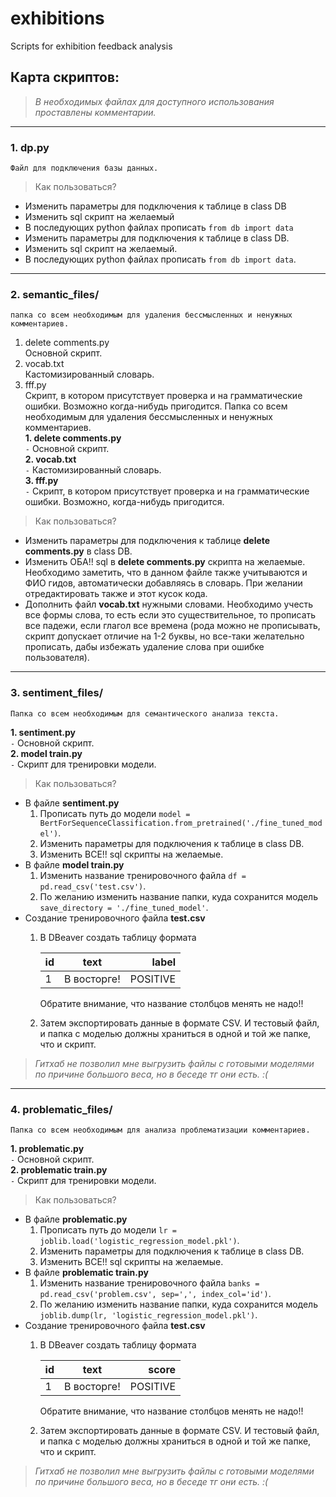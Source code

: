 # exhibitions
Scripts for exhibition feedback analysis

## Карта скриптов: 
> *В необходимых файлах для доступного использования проставлены комментарии.*
---  
### 1. dp.py  
    Файл для подключения базы данных.  
> Как пользоваться?
* Изменить параметры для подключения к таблице в class DB
* Изменить sql скрипт на желаемый
* В последующих python файлах прописать `from db import data`
* Изменить параметры для подключения к таблице в class DB.
* Изменить sql скрипт на желаемый.
* В последующих python файлах прописать `from db import data`.
---  
### 2. semantic_files/
    папка со всем необходимым для удаления бессмысленных и ненужных комментариев.  
1. delete comments.py  
  Основной скрипт.  
2. vocab.txt  
  Кастомизированный словарь.  
3. fff.py  
  Скрипт, в котором присутствует проверка и на грамматические ошибки. Возможно когда-нибудь пригодится.
    Папка со всем необходимым для удаления бессмысленных и ненужных комментариев.  
**1. delete comments.py**  
`-` Основной скрипт.   
**2. vocab.txt**  
`-` Кастомизированный словарь.  
**3. fff.py**  
`-` Скрипт, в котором присутствует проверка и на грамматические ошибки. Возможно, когда-нибудь пригодится.
> Как пользоваться?  


* Изменить параметры для подключения к таблице **delete comments.py**  в class DB.
* Изменить ОБА!! sql в **delete comments.py** скрипта на желаемые. Необходимо заметить, что в данном файле также учитываются и ФИО гидов,
автоматически добавляясь в словарь. При желании отредактировать также и этот кусок кода.  
* Дополнить файл **vocab.txt** нужными словами. Необходимо учесть все формы слова, то есть если это существительное,
то прописать все падежи, если глагол все времена (рода можно не прописывать, скрипт допускает отличие на 1-2 буквы, но
все-таки желательно прописать, дабы избежать удаление слова при ошибке пользователя).
---  
### 3. sentiment_files/  
    Папка со всем необходимым для семантического анализа текста.  
**1. sentiment.py**  
`-` Основной скрипт.  
**2. model train.py**  
`-` Скрипт для тренировки модели.  
> Как пользоваться?
+ В файле **sentiment.py**  
    1. Прописать путь до модели `model = BertForSequenceClassification.from_pretrained('./fine_tuned_model')`.  
    2. Изменить параметры для подключения к таблице в class DB.
    3. Изменить ВСЕ!! sql скрипты на желаемые.
+ В файле **model train.py**
    1. Изменить название тренировочного файла `df = pd.read_csv('test.csv')`.
    2. По желанию изменить название папки, куда сохранится модель `save_directory = './fine_tuned_model'`.
+ Создание тренировочного файла **test.csv**  
    1. В DBeaver создать таблицу формата  

        | id | text          | label    |
        |----|:-------------:|---------:|
        | 1  | В восторге!   | POSITIVE |
       
       Обратите внимание, что название столбцов менять не надо!!  
    2. Затем экспортировать данные в формате CSV. И тестовый файл, и папка с моделью должны храниться в одной и той же папке, что и скрипт.
       
> *Гитхаб не позволил мне выгрузить файлы с готовыми моделями по причине большого веса, но в беседе тг они есть. :(*
---  
### 4. problematic_files/
    Папка со всем необходимым для анализа проблематизации комментариев.  
**1. problematic.py**  
`-` Основной скрипт.  
**2. problematic train.py**  
`-` Скрипт для тренировки модели.  
> Как пользоваться?
+ В файле **problematic.py**  
    1. Прописать путь до модели `lr = joblib.load('logistic_regression_model.pkl')`.  
    2. Изменить параметры для подключения к таблице в class DB.
    3. Изменить ВСЕ!! sql скрипты на желаемые.
+ В файле **problematic train.py**
    1. Изменить название тренировочного файла `banks = pd.read_csv('problem.csv', sep=',', index_col='id')`.
    2. По желанию изменить название папки, куда сохранится модель `joblib.dump(lr, 'logistic_regression_model.pkl')`.
+ Создание тренировочного файла **test.csv**  
    1. В DBeaver создать таблицу формата  

        | id | text          | score    |
        |----|:-------------:|---------:|
        | 1  | В восторге!   | POSITIVE |
       
       Обратите внимание, что название столбцов менять не надо!!  
    2. Затем экспортировать данные в формате CSV. И тестовый файл, и папка с моделью должны храниться в одной и той же папке, что и скрипт.
       
> *Гитхаб не позволил мне выгрузить файлы с готовыми моделями по причине большого веса, но в беседе тг они есть. :(*
